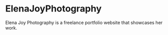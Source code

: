 # ElenaJoyPhotography
Elena Joy Photography is a freelance portfolio website that showcases her work.
